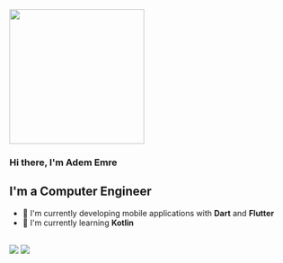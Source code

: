 <img src="https://media2.giphy.com/media/3o6QL6BkYYlWuu66oE/giphy.gif?cid=790b76111bbb978d54860a2974c63a80803ca3bded32c2d4&rid=giphy.gif&ct=g"  height="240">

### Hi there, I'm Adem Emre

## I'm a Computer Engineer
- 🔭 I'm currently developing mobile applications with **Dart** and **Flutter**
- 🌱 I'm currently learning **Kotlin**
</br>
<img src="https://github-readme-stats.vercel.app/api?username=adem-emre&show_icons=true&theme=tokyonight">
<img src="https://github-readme-stats.vercel.app/api/top-langs/?username=adem-emre&layout=compact&theme=tokyonight">
